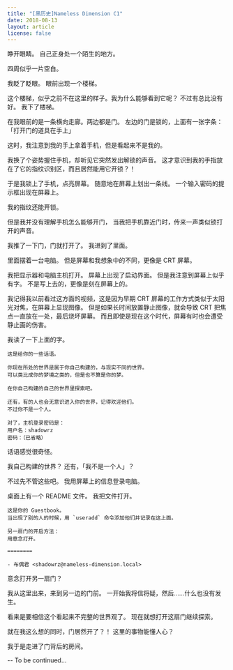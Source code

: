 ```yaml
---
title: "[黑历史]Nameless Dimension C1"
date: 2018-08-13
layout: article
license: false
---
```


睁开眼睛。
自己正身处一个陌生的地方。

四周似乎一片空白。

我眨了眨眼。
眼前出现一个楼梯。

这个楼梯，似乎之前不在这里的样子。我为什么能够看到它呢？
不过有总比没有好。
我下了楼梯。

在我眼前的是一条横向走廊。两边都是门。
左边的门是锁的，上面有一张字条：
「打开门的道具在手上」

这时，我注意到我的手上拿着手机，但是看起来不是我的。

我换了个姿势握住手机，却听见它突然发出解锁的声音。
这才意识到我的手指放在了它的指纹识别区，而且居然能用它开锁？！

于是我锁上了手机，点亮屏幕。
随意地在屏幕上划出一条线。
一个输入密码的提示框出现在屏幕上。

我的指纹还能开锁。

但是我并没有理解手机怎么能够开门，
当我把手机靠近门时，传来一声类似锁打开的声音。

我推了一下门，门就打开了。
我进到了里面。

里面摆着一台电脑。
但是屏幕和我想象中的不同，更像是 CRT 屏幕。

我把显示器和电脑主机打开。
屏幕上出现了启动界面。
但是我注意到屏幕上似乎有字。
不是写上去的，更像是刻在屏幕上的。

我记得我以前看过这方面的视频，这是因为早期 CRT 屏幕的工作方式类似于太阳光对焦，在屏幕上显现图像。
但是如果长时间放置静止图像，就会导致 CRT 把焦点一直放在一处，最后烧坏屏幕。
而且即使是现在这个时代，屏幕有时也会遭受静止画的伤害。

我读了一下上面的字。

```
这是给你的一些话语。

你现在所处的世界是属于你自己构建的，与现实不同的世界。
可以类比成你的梦境之类的，但是也不算是你的梦。

在你自己构建的自己的世界里探索吧。

还有，有的人也会无意识进入你的世界，记得欢迎他们。
不过你不是一个人。

对了，主机登录密码是：
用户名：shadowrz
密码：（已省略）
```

话语感觉很奇怪。

我自己构建的世界？
还有，「我不是一个人」？

不过先不管这些吧。
我用屏幕上的信息登录电脑。

桌面上有一个 README 文件。
我把文件打开。

```
这是你的 Guestbook。
当出现了别的人的时候，用 `useradd` 命令添加他们并记录在这上面。

另一扇门的开启方法：
用意念打开。

========

- 布偶君 <shadowrz@nameless-dimension.local>
```

意念打开另一扇门？

我从这里出来，来到另一边的门前。
一开始我将信将疑，然后……什么也没有发生。

看来是要相信这个看起来不完整的世界观了。
现在就想打开这扇门继续探索。

就在我这么想的同时，门居然开了？！
这里的事物能懂人心？

我于是走进了门背后的房间。

-- To be continued...
